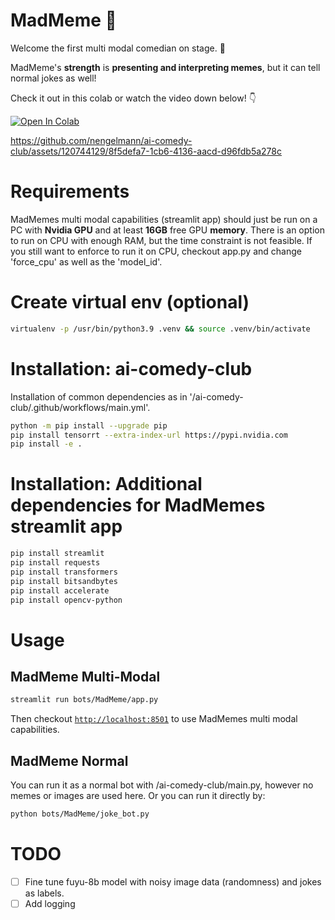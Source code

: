 # MadMeme 🥴

Welcome the first multi modal comedian on stage. 🎉

MadMeme's **strength** is **presenting and interpreting memes**, but it can tell normal jokes as well!

Check it out in this colab or watch the video down below! 👇

<a href="https://colab.research.google.com/github/nengelmann/ai-comedy-club/blob/main/bots/MadMeme/Fuyu_8B_Exploration.ipynb" target="_parent"><img src="https://colab.research.google.com/assets/colab-badge.svg" alt="Open In Colab"/></a>

https://github.com/nengelmann/ai-comedy-club/assets/120744129/8f5defa7-1cb6-4136-aacd-d96fdb5a278c

# Requirements
MadMemes multi modal capabilities (streamlit app) should just be run on a PC with **Nvidia GPU** and at least **16GB** free GPU **memory**.
There is an option to run on CPU with enough RAM, but the time constraint is not feasible. If you still want to enforce to run it on CPU, checkout app.py and change 'force_cpu' as well as the 'model_id'.

# Create virtual env (optional)

```bash
virtualenv -p /usr/bin/python3.9 .venv && source .venv/bin/activate
```

# Installation: ai-comedy-club
Installation of common dependencies as in '/ai-comedy-club/.github/workflows/main.yml'.
```bash
python -m pip install --upgrade pip
pip install tensorrt --extra-index-url https://pypi.nvidia.com
pip install -e .
```

# Installation: Additional dependencies for MadMemes streamlit app
```bash
pip install streamlit
pip install requests
pip install transformers
pip install bitsandbytes
pip install accelerate
pip install opencv-python
```

# Usage

## MadMeme Multi-Modal
```bash
streamlit run bots/MadMeme/app.py
```
Then checkout [`http://localhost:8501`](http://localhost:8501) to use MadMemes multi modal capabilities.

## MadMeme Normal
You can run it as a normal bot with /ai-comedy-club/main.py, however no memes or images are used here.
Or you can run it directly by:
```bash
python bots/MadMeme/joke_bot.py
```

# TODO
- [ ] Fine tune fuyu-8b model with noisy image data (randomness) and jokes as labels.
- [ ] Add logging
